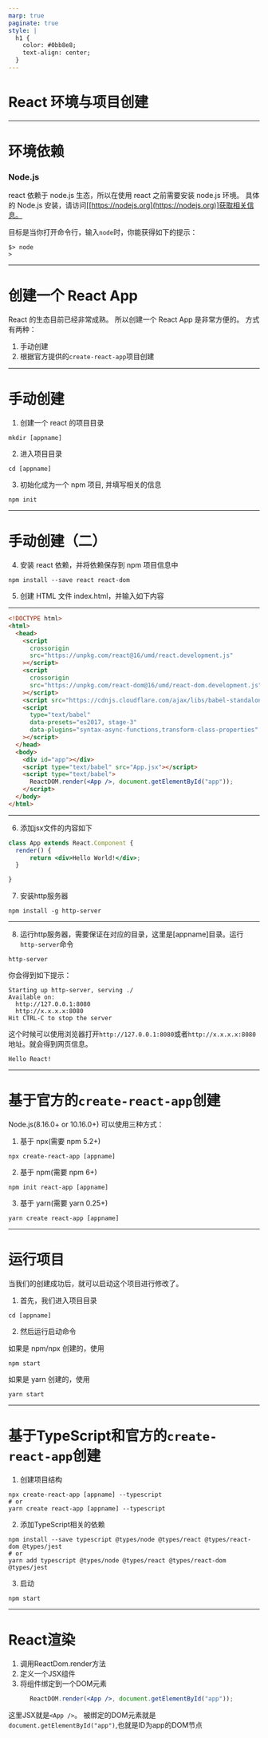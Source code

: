 ```yaml
---
marp: true
paginate: true
style: |
  h1 {
    color: #0bb8e8;
    text-align: center;
  }
---
```


# React 环境与项目创建

---

# 环境依赖

### Node.js

react 依赖于 node.js 生态，所以在使用 react 之前需要安装 node.js 环境。
具体的 Node.js 安装，请访问[[https://nodejs.org](https://nodejs.org)]获取相关信息。

目标是当你打开命令行，输入`node`时，你能获得如下的提示：

```
$> node
>
```

---

# 创建一个 React App

React 的生态目前已经非常成熟。
所以创建一个 React App 是非常方便的。
方式有两种：

1. 手动创建
2. 根据官方提供的`create-react-app`项目创建

---

# 手动创建

1. 创建一个 react 的项目目录

```
mkdir [appname]
```

2. 进入项目目录

```
cd [appname]
```

3. 初始化成为一个 npm 项目, 并填写相关的信息

```
npm init
```

---

# 手动创建（二）

4. 安装 react 依赖，并将依赖保存到 npm 项目信息中

```
npm install --save react react-dom
```

5. 创建 HTML 文件 index.html，并输入如下内容

---

```html
<!DOCTYPE html>
<html>
  <head>
    <script
      crossorigin
      src="https://unpkg.com/react@16/umd/react.development.js"
    ></script>
    <script
      crossorigin
      src="https://unpkg.com/react-dom@16/umd/react-dom.development.js"
    ></script>
    <script src="https://cdnjs.cloudflare.com/ajax/libs/babel-standalone/6.14.0/babel.min.js"></script>
    <script
      type="text/babel"
      data-presets="es2017, stage-3"
      data-plugins="syntax-async-functions,transform-class-properties"
    ></script>
  </head>
  <body>
    <div id="app"></div>
    <script type="text/babel" src="App.jsx"></script>
    <script type="text/babel">
      ReactDOM.render(<App />, document.getElementById("app"));
    </script>
  </body>
</html>
```
---

6. 添加jsx文件的内容如下

```jsx
class App extends React.Component {
  render() {
      return <div>Hello World!</div>;
  }

}
```

7. 安装http服务器
```
npm install -g http-server
```
---

8. 运行http服务器，需要保证在对应的目录，这里是[appname]目录。运行`http-server`命令
```
http-server
```
你会得到如下提示：
```
Starting up http-server, serving ./
Available on:
  http://127.0.0.1:8080
  http://x.x.x.x:8080
Hit CTRL-C to stop the server
```
这个时候可以使用浏览器打开`http://127.0.0.1:8080`或者`http://x.x.x.x:8080`地址。就会得到网页信息。
```
Hello React!
```
---

# 基于官方的`create-react-app`创建

Node.js(8.16.0+ or 10.16.0+)
可以使用三种方式：

1. 基于 npx(需要 npm 5.2+)

```
npx create-react-app [appname]
```

2. 基于 npm(需要 npm 6+)

```
npm init react-app [appname]
```

3. 基于 yarn(需要 yarn 0.25+)

```
yarn create react-app [appname]
```

---

# 运行项目

当我们的创建成功后，就可以启动这个项目进行修改了。

1. 首先，我们进入项目目录

```
cd [appname]
```

2. 然后运行启动命令

如果是 npm/npx 创建的，使用

```
npm start
```

如果是 yarn 创建的，使用

```
yarn start
```
---

# 基于TypeScript和官方的`create-react-app`创建

1. 创建项目结构
```
npx create-react-app [appname] --typescript
# or
yarn create react-app [appname] --typescript
```

2. 添加TypeScript相关的依赖
```
npm install --save typescript @types/node @types/react @types/react-dom @types/jest
# or
yarn add typescript @types/node @types/react @types/react-dom @types/jest
```

3. 启动

```
npm start
```

---

# React渲染

1. 调用ReactDom.render方法
2. 定义一个JSX组件
3. 将组件绑定到一个DOM元素

```jsx
      ReactDOM.render(<App />, document.getElementById("app"));
```

这里JSX就是`<App />`。
被绑定的DOM元素就是`document.getElementById("app")`,也就是ID为app的DOM节点